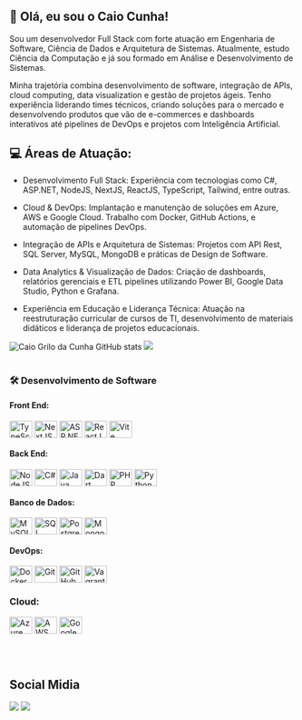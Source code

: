 ## 👋 Olá, eu sou o Caio Cunha!

Sou um desenvolvedor Full Stack com forte atuação em Engenharia de Software, Ciência de Dados e Arquitetura de Sistemas. Atualmente, estudo Ciência da Computação e já sou formado em Análise e Desenvolvimento de Sistemas.

Minha trajetória combina desenvolvimento de software, integração de APIs, cloud computing, data visualization e gestão de projetos ágeis. Tenho experiência liderando times técnicos, criando soluções para o mercado e desenvolvendo produtos que vão de e-commerces e dashboards interativos até pipelines de DevOps e projetos com Inteligência Artificial.

## 💻 Áreas de Atuação:
- Desenvolvimento Full Stack:
Experiência com tecnologias como C#, ASP.NET, NodeJS, NextJS, ReactJS, TypeScript, Tailwind, entre outras.

- Cloud & DevOps:
Implantação e manutenção de soluções em Azure, AWS e Google Cloud. Trabalho com Docker, GitHub Actions, e automação de pipelines DevOps.

- Integração de APIs e Arquitetura de Sistemas:
Projetos com API Rest, SQL Server, MySQL, MongoDB e práticas de Design de Software.

- Data Analytics & Visualização de Dados:
Criação de dashboards, relatórios gerenciais e ETL pipelines utilizando Power BI, Google Data Studio, Python e Grafana.

- Experiência em Educação e Liderança Técnica:
Atuação na reestruturação curricular de cursos de TI, desenvolvimento de materiais didáticos e liderança de projetos educacionais.

<div align="left">
<!--   <img width="22%" src="assets/octocat_itscaiocunha.png">   -->
  <img src="https://github-readme-stats.vercel.app/api?username=itscaiocunha&show_icons=true&count_private=true&hide_border=true&title_color=00bfbf&icon_color=00bfbf&text_color=c9d1d9&bg_color=0d1117" alt="Caio Grilo da Cunha GitHub stats" /> 
  <img src="https://github-readme-stats.vercel.app/api/top-langs/?username=itscaiocunha&layout=compact&hide_border=true&title_color=00bfbf&text_color=00bfbf&bg_color=0d1117" />
</div>


<div style="display: inline_block"><br>

### 🛠️ Desenvolvimento de Software

#### Front End:
<img align="center" alt="TypeScript" height="30" width="40" src="https://cdn.jsdelivr.net/gh/devicons/devicon/icons/typescript/typescript-original.svg" />
<img align="center" alt="NextJS" height="30" width="40" src="https://cdn.jsdelivr.net/gh/devicons/devicon/icons/nextjs/nextjs-original.svg" />
<img align="center" alt="ASP.NET" height="30" width="40" src="https://cdn.jsdelivr.net/gh/devicons/devicon/icons/dotnetcore/dotnetcore-original.svg" />
<img align="center" alt="ReactJS" height="30" width="40" src="https://cdn.jsdelivr.net/gh/devicons/devicon/icons/react/react-original.svg" />
<img align="center" alt="Vite" height="30" width="40" src="https://vitejs.dev/logo.svg" />

#### Back End:
<img align="center" alt="NodeJS" height="30" width="40" src="https://cdn.jsdelivr.net/gh/devicons/devicon/icons/nodejs/nodejs-original.svg" />
<img align="center" alt="C#" height="30" width="40" src="https://cdn.jsdelivr.net/gh/devicons/devicon/icons/csharp/csharp-original.svg" />
<img align="center" alt="Java" height="30" width="40" src="https://cdn.jsdelivr.net/gh/devicons/devicon/icons/java/java-original.svg" />
<img align="center" alt="Dart" height="30" width="40" src="https://cdn.jsdelivr.net/gh/devicons/devicon/icons/dart/dart-original.svg" />
<img align="center" alt="PHP" height="30" width="40" src="https://cdn.jsdelivr.net/gh/devicons/devicon/icons/php/php-original.svg" />
<img align="center" alt="Python" height="30" width="40" src="https://cdn.jsdelivr.net/gh/devicons/devicon/icons/python/python-original.svg" />

#### Banco de Dados:
<img align="center" alt="MySQL" height="30" width="40" src="https://cdn.jsdelivr.net/gh/devicons/devicon/icons/mysql/mysql-original.svg" />
<img align="center" alt="SQL Server" height="30" width="40" src="https://cdn.jsdelivr.net/gh/devicons/devicon/icons/microsoftsqlserver/microsoftsqlserver-plain.svg" />
<img align="center" alt="PostgreSQL" height="30" width="40" src="https://cdn.jsdelivr.net/gh/devicons/devicon/icons/postgresql/postgresql-original.svg" />
<img align="center" alt="MongoDB" height="30" width="40" src="https://cdn.jsdelivr.net/gh/devicons/devicon/icons/mongodb/mongodb-original.svg" />

#### DevOps:
<img align="center" alt="Docker" height="30" width="40" src="https://cdn.jsdelivr.net/gh/devicons/devicon/icons/docker/docker-original.svg" />
<img align="center" alt="Git" height="30" width="40" src="https://cdn.jsdelivr.net/gh/devicons/devicon/icons/git/git-original.svg" />
<img align="center" alt="GitHub" height="30" width="40" src="https://cdn.jsdelivr.net/gh/devicons/devicon/icons/github/github-original.svg" />
<img align="center" alt="Vagrant" height="30" width="40" src="https://cdn.jsdelivr.net/gh/devicons/devicon/icons/vagrant/vagrant-original.svg" />

### Cloud:

<img align="center" alt="Azure" height="30" width="40" src="https://cdn.jsdelivr.net/gh/devicons/devicon/icons/azure/azure-original.svg" />
<img align="center" alt="AWS" height="30" width="40" src="https://cdn.jsdelivr.net/gh/devicons/devicon/icons/amazonwebservices/amazonwebservices-original-wordmark.svg" />
<img align="center" alt="Google Cloud" height="30" width="40" src="https://cdn.jsdelivr.net/gh/devicons/devicon/icons/googlecloud/googlecloud-original.svg" />

</div>

<br><br>
 
<div> 
  
  ## Social Midia
  
  <a href="https://instagram.com/itscaiocunha" target="_blank"><img src="https://img.shields.io/badge/-Instagram-%23E4405F?style=for-the-badge&logo=instagram&logoColor=white" target="_blank"></a>
  <a href="https://www.linkedin.com/in/itscaiocunha" target="_blank"><img src="https://img.shields.io/badge/-LinkedIn-%230077B5?style=for-the-badge&logo=linkedin&logoColor=white" target="_blank"></a> 
  
</div>
